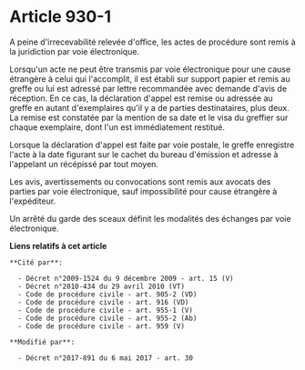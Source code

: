 # Article 930-1

A peine d'irrecevabilité relevée d'office, les actes de procédure sont remis à la juridiction par voie électronique.

Lorsqu'un acte ne peut être transmis par voie électronique pour une cause étrangère à celui qui l'accomplit, il est établi
sur support papier et remis au greffe ou lui est adressé par lettre recommandée avec demande d'avis de réception. En ce cas,
la déclaration d'appel est remise ou adressée au greffe en autant d'exemplaires qu'il y a de parties destinataires, plus
deux. La remise est constatée par la mention de sa date et le visa du greffier sur chaque exemplaire, dont l'un est
immédiatement restitué.

Lorsque la déclaration d'appel est faite par voie postale, le greffe enregistre l'acte à la date figurant sur le cachet du
bureau d'émission et adresse à l'appelant un récépissé par tout moyen.

Les avis, avertissements ou convocations sont remis aux avocats des parties par voie électronique, sauf impossibilité pour
cause étrangère à l'expéditeur.

Un arrêté du garde des sceaux définit les modalités des échanges par voie électronique.

**Liens relatifs à cet article**

	**Cité par**:

	  - Décret n°2009-1524 du 9 décembre 2009 - art. 15 (V)
	  - Décret n°2010-434 du 29 avril 2010 (VT)
	  - Code de procédure civile - art. 905-2 (VD)
	  - Code de procédure civile - art. 916 (VD)
	  - Code de procédure civile - art. 955-1 (V)
	  - Code de procédure civile - art. 955-2 (Ab)
	  - Code de procédure civile - art. 959 (V)

	**Modifié par**:

	  - Décret n°2017-891 du 6 mai 2017 - art. 30
